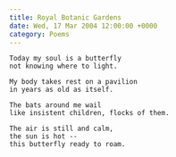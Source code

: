 ```yaml
---
title: Royal Botanic Gardens
date: Wed, 17 Mar 2004 12:00:00 +0000
category: Poems
---
```


    Today my soul is a butterfly  
    not knowing where to light.

    My body takes rest on a pavilion  
    in years as old as itself.

    The bats around me wail  
    like insistent children, flocks of them.

    The air is still and calm,  
    the sun is hot --  
    this butterfly ready to roam.


